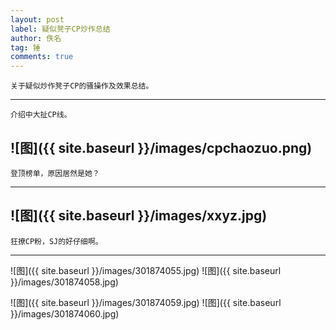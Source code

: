 ```yaml
---
layout: post
label: 疑似凳子CP炒作总结
author: 佚名
tag: 锤
comments: true
---
```


    关于疑似炒作凳子CP的骚操作及效果总结。

---

    介绍中大扯CP线。

![图]({{ site.baseurl }}/images/cpchaozuo.png)
---

    登顶榜单，原因居然是她？

---

![图]({{ site.baseurl }}/images/xxyz.jpg)
---

    狂撩CP粉，SJ的好仔细啊。

---
![图]({{ site.baseurl }}/images/301874055.jpg)
![图]({{ site.baseurl }}/images/301874058.jpg)

![图]({{ site.baseurl }}/images/301874059.jpg)
![图]({{ site.baseurl }}/images/301874060.jpg)

